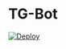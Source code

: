 # TG-Bot
[![Deploy](https://www.herokucdn.com/deploy/button.svg)](https://heroku.com/deploy?template=https://github.com/Thisalx-x/telegram-bot)

